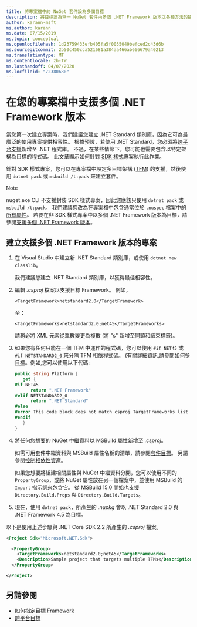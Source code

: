 ```yaml
---
title: 將專案檔中的 NuGet 套件設為多個目標
description: 將目標設為單一 NuGet 套件內多個 .NET Framework 版本之各種方法的描述。
author: karann-msft
ms.author: karann
ms.date: 07/15/2019
ms.topic: conceptual
ms.openlocfilehash: 1d23759433efb405fa5f0035049befced2c43d6b
ms.sourcegitcommit: 2b50c450cca521681a384aa466ab666679a40213
ms.translationtype: MT
ms.contentlocale: zh-TW
ms.lasthandoff: 04/07/2020
ms.locfileid: "72380680"
---
```

# <a name="support-multiple-net-framework-versions-in-your-project-file"></a>在您的專案檔中支援多個 .NET Framework 版本

當您第一次建立專案時，我們建議您建立 .NET Standard 類別庫，因為它可為最廣泛的使用專案提供相容性。 根據預設，若使用 .NET Standard，您必須將[跨平台支援](/dotnet/standard/library-guidance/cross-platform-targeting)新增至 .NET 程式庫。 不過，在某些情節下，您可能也需要包含以特定架構為目標的程式碼。 此文章顯示如何針對 [SDK 樣式](../resources/check-project-format.md)專案執行此作業。

針對 SDK 樣式專案，您可以在專案檔中設定多目標架構 ([TFM](/dotnet/standard/frameworks)) 的支援，然後使用 `dotnet pack` 或 `msbuild /t:pack` 來建立套件。

> [!NOTE]
> nuget.exe CLI 不支援封裝 SDK 樣式專案，因此您應該只使用 `dotnet pack` 或 `msbuild /t:pack`。 我們建議您改為在專案檔中包含通常位於 `.nuspec` 檔案中的[所有屬性](../reference/msbuild-targets.md#pack-target)。 若要在非 SDK 樣式專案中以多個 .NET Framework 版本為目標，請參閱[支援多個 .NET Framework 版本](supporting-multiple-target-frameworks.md)。

## <a name="create-a-project-that-supports-multiple-net-framework-versions"></a>建立支援多個 .NET Framework 版本的專案

1. 在 Visual Studio 中建立新 .NET Standard 類別庫，或使用 `dotnet new classlib`。

   我們建議您建立 .NET Standard 類別庫，以獲得最佳相容性。

2. 編輯 *.csproj* 檔案以支援目標 Framework。 例如，
   
   `<TargetFramework>netstandard2.0</TargetFramework>`
   
   至：
   
   `<TargetFrameworks>netstandard2.0;net45</TargetFrameworks>`

   請務必將 XML 元素從單數變更為複數 (將 "s" 新增至開頭和結束標籤)。

3. 如果您有任何只能在一個 TFM 中運作的程式碼，您可以使用 `#if NET45` 或 `#if NETSTANDARD2_0` 來分隔 TFM 相依程式碼。 (有關詳細資訊,請參閱[如何多目標](/dotnet/core/tutorials/libraries#how-to-multitarget)。例如,您可以使用以下代碼:

   ```csharp
   public string Platform {
      get {
   #if NET45
         return ".NET Framework"
   #elif NETSTANDARD2_0
         return ".NET Standard"
   #else
   #error This code block does not match csproj TargetFrameworks list
   #endif
      }
   }
   ```

4. 將任何您想要的 NuGet 中繼資料以 MSBuild 屬性新增至 *.csproj*。

   如需可用套件中繼資料與 MSBuild 屬性名稱的清單，請參閱[套件目標](../reference/msbuild-targets.md#pack-target)。 另請參閱[控制相依性資產](../consume-packages/package-references-in-project-files.md#controlling-dependency-assets)。

   如果您想要將組建相關屬性與 NuGet 中繼資料分開，您可以使用不同的 `PropertyGroup`，或將 NuGet 屬性放在另一個檔案中，並使用 MSBuild 的 `Import` 指示詞來包含它。 從 MSBuild 15.0 開始也支援 `Directory.Build.Props` 與 `Directory.Build.Targets`。

5. 現在，使用 `dotnet pack`，所產生的 *.nupkg* 會以 .NET Standard 2.0 與 .NET Framework 4.5 為目標。

以下是使用上述步驟與 .NET Core SDK 2.2 所產生的 *.csproj* 檔案。

```xml
<Project Sdk="Microsoft.NET.Sdk">

  <PropertyGroup>
    <TargetFrameworks>netstandard2.0;net45</TargetFrameworks>
    <Description>Sample project that targets multiple TFMs</Description>
  </PropertyGroup>

</Project>
```

## <a name="see-also"></a>另請參閱

* [如何指定目標 Framework](/dotnet/standard/frameworks#how-to-specify-target-frameworks)
* [跨平台目標](/dotnet/standard/library-guidance/cross-platform-targeting)
